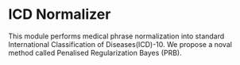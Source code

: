 # ICD Normalizer

This module performs medical phrase normalization into standard International Classification of Diseases(ICD)-10. 
We propose a noval method called Penalised Regularization Bayes (PRB).
